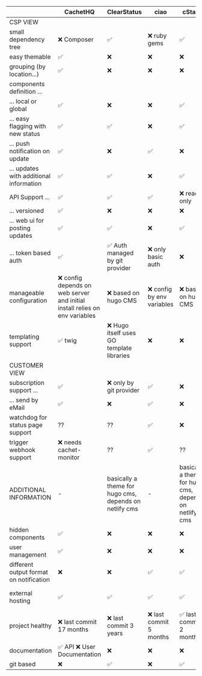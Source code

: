|                                          | CachetHQ  | ClearStatus   | ciao  | cState  | Gatus | Issue Status |
|------------------------------------------|---|---|---|---|---|---|
| CSP VIEW                                 |   |   |   |   |   |   |
| small dependency tree                    | ❌ Composer | ✅ | ❌ ruby gems | ✅ | ⁇ helm chart | ❌ npm/github/zapier |
| easy themable                            | ✅ | ❌ | ❌ | ❌ | ❌ | ❌ |
| grouping (by location...)                | ✅ | ❌ | ❌ | ❌ | ✅ | ⁇ |
| components definition ...
| ... local or global                      | ✅ | ❌ | ❌ | ✅ | ⁇ | ✅ |
| ... easy flagging with new status        | ✅ | ✅ | ❌ | ✅ | ⁇ | ✅ |
| ... push notification on update          | ✅ | ❌ | ✅ | ❌ | ✅ | ⁇ |
| ... updates with additional information  | ✅ | ✅ | ❌ | ✅ | ⁇ | ⁇ |
| API Support ...                          | ✅ | ✅ | ✅ | ❌ read only | ❌ | ✅ GitHub API |    
| ... versioned                            | ✅ | ❌ | ❌ | ❌ | ❌ | ✅ |
| ... web ui for posting updates           | ✅ | ✅ | ❌ | ✅ | ❌ | ❌ |
| ... token based auth                     | ✅ | ✅ Auth managed by git provider | ❌ only basic auth | ❌ | ❌ BUT OIDC! | ✅ |
| manageable configuration                 | ❌ config depends on web server and initial install relies on env variables | ❌ based on hugo CMS | ❌ config by env variables | ❌ based on hugo CMS | ✅ | ❌ |
| templating support                       | ✅ twig | ❌ Hugo itself uses GO template libraries | ❌ | ❌ | ❌ | ❌ |
| CUSTOMER VIEW                            |   |   |   |   |   |   |
| subscription support ...                 | ✅ | ❌ only by git provider | ✅ | ❌ | ❌ | ✅ |
| ... send by eMail                        | ✅ | ❌ | ✅ | ❌ | ✅ | ✅ |
| watchdog for status page support         | ⁇ | ⁇ | ✅ | ❌ | ✅ | ⁇ |
| trigger webhook support                  | ❌ needs cachet-monitor | ⁇ | ✅ | ⁇ | ✅ | ⁇ |
| ADDITIONAL INFORMATION                   | - | basically a theme for hugo cms, depends on netlify cms | - | basically a theme for hugo cms, depends on netlify cms | - | It's highly optimized for github pages  |
| hidden components                        | ✅ | ❌ | ❌ | ❌ | ❌ | ❌ |
| user management                          | ✅ | ❌ | ❌ | ❌ | ✅ by OIDC | ⁇ through github? |
| different output format on notification  | ❌ | ❌ | ✅ | ✅ | ✅ | ❌ |
| external hosting                         | ✅ | ✅ | ✅ | ✅ | ✅ | ❌ looks like you are limited to github |
| project healthy                          | ❌ last commit 17 months | ❌ last commit 3 years | ❌ last commit 5 months | ✅ last commit 2 months | ✅ recent activities | ✅ recent activities |
| documentation                            | ✅ API ❌ User Documentation | ❌ | ❌ | ❌ | ✅ | ❌ |
| git based                                | ❌ | ✅ | ❌ | ✅ | ❌ | ✅ |
